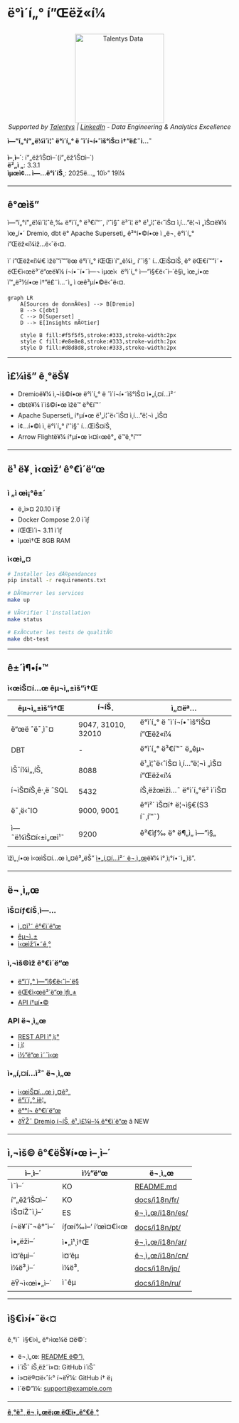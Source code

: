 ﻿# ë°ì´í„° í”Œëž«í¼

<p align="center">
  <a href="https://talentys.eu" target="_blank">
    <img src="../../assets/images/talentys/original.png" alt="Talentys Data" width="200"/>
  </a>
  <br/>
  <em>Supported by <a href="https://talentys.eu">Talentys</a> | <a href="https://www.linkedin.com/company/talentysdata">LinkedIn</a> - Data Engineering & Analytics Excellence</em>
</p>


**ì—”í„°í”„ë¼ì´ì¦ˆ ë°ì´í„° ë ˆì´í¬í•˜ìš°ìŠ¤ ì†”ë£¨ì…˜**

**ì–¸ì–´**: í”„ëž‘ìŠ¤ì–´(í”„ëž‘ìŠ¤ì–´)  
**ë²„ì „**: 3.3.1  
**ìµœì¢… ì—…ë°ì´íŠ¸**: 2025ë…„ 10ì›” 19ì¼

---

## ê°œìš”

ì—”í„°í”„ë¼ì´ì¦ˆê¸‰ ë°ì´í„° ë³€í™˜, í’ˆì§ˆ ë³´ì¦ ë° ë¹„ì¦ˆë‹ˆìŠ¤ ì¸í…”ë¦¬ì „ìŠ¤ë¥¼ ìœ„í•´ Dremio, dbt ë° Apache Supersetì„ ê²°í•©í•œ ì „ë¬¸ ë°ì´í„° í”Œëž«í¼ìž…ë‹ˆë‹¤.

ì´ í”Œëž«í¼ì€ ìžë™í™”ëœ ë°ì´í„° íŒŒì´í”„ë¼ì¸, í’ˆì§ˆ í…ŒìŠ¤íŠ¸ ë° ëŒ€í™”í˜• ëŒ€ì‹œë³´ë“œë¥¼ í¬í•¨í•˜ì—¬ ìµœì‹  ë°ì´í„° ì—”ì§€ë‹ˆì–´ë§ì„ ìœ„í•œ ì™„ë²½í•œ ì†”ë£¨ì…˜ì„ ì œê³µí•©ë‹ˆë‹¤.

```mermaid
graph LR
    A[Sources de donnÃ©es] --> B[Dremio]
    B --> C[dbt]
    C --> D[Superset]
    D --> E[Insights mÃ©tier]
    
    style B fill:#f5f5f5,stroke:#333,stroke-width:2px
    style C fill:#e8e8e8,stroke:#333,stroke-width:2px
    style D fill:#d8d8d8,stroke:#333,stroke-width:2px
```

---

## ì£¼ìš” ê¸°ëŠ¥

- Dremioë¥¼ ì‚¬ìš©í•œ ë°ì´í„° ë ˆì´í¬í•˜ìš°ìŠ¤ ì•„í‚¤í…ì²˜
- dbtë¥¼ ì´ìš©í•œ ìžë™ ë³€í™˜
- Apache Supersetì„ í†µí•œ ë¹„ì¦ˆë‹ˆìŠ¤ ì¸í…”ë¦¬ì „ìŠ¤
- ì¢…í•©ì ì¸ ë°ì´í„° í’ˆì§ˆ í…ŒìŠ¤íŠ¸
- Arrow Flightë¥¼ í†µí•œ ì‹¤ì‹œê°„ ë™ê¸°í™”

---

## ë¹ ë¥¸ ì‹œìž‘ ê°€ì´ë“œ

### ì „ì œì¡°ê±´

- ë„ì»¤ 20.10 ì´ìƒ
- Docker Compose 2.0 ì´ìƒ
- íŒŒì´ì¬ 3.11 ì´ìƒ
- ìµœì†Œ 8GB RAM

### ì‹œì„¤

```bash
# Installer les dÃ©pendances
pip install -r requirements.txt

# DÃ©marrer les services
make up

# VÃ©rifier l'installation
make status

# ExÃ©cuter les tests de qualitÃ©
make dbt-test
```

---

## ê±´ì¶•í•™

### ì‹œìŠ¤í…œ êµ¬ì„±ìš”ì†Œ

| êµ¬ì„±ìš”ì†Œ | í¬íŠ¸ | ì„¤ëª… |
|---------------|------|---------------|
| ë“œë ˆë¯¸ì˜¤ | 9047, 31010, 32010 | ë°ì´í„° ë ˆì´í¬í•˜ìš°ìŠ¤ í”Œëž«í¼ |
| DBT | - | ë°ì´í„° ë³€í™˜ ë„êµ¬ |
| ìŠˆí¼ì„¸íŠ¸ | 8088 | ë¹„ì¦ˆë‹ˆìŠ¤ ì¸í…”ë¦¬ì „ìŠ¤ í”Œëž«í¼ |
| í¬ìŠ¤íŠ¸ê·¸ë ˆSQL | 5432 | íŠ¸ëžœìž­ì…˜ ë°ì´í„°ë² ì´ìŠ¤ |
| ë¯¸ë‹ˆIO | 9000, 9001 | ê°ì²´ ìŠ¤í† ë¦¬ì§€(S3 í˜¸í™˜) |
| ì—˜ë¼ìŠ¤í‹±ì„œì¹˜ | 9200 | ê²€ìƒ‰ ë° ë¶„ì„ ì—”ì§„ |

ìžì„¸í•œ ì‹œìŠ¤í…œ ì„¤ê³„ëŠ” [ì•„í‚¤í…ì²˜ ë¬¸ì„œ](architecture/)ë¥¼ ì°¸ì¡°í•˜ì„¸ìš”.

---

## ë¬¸ì„œ

### ìŠ¤íƒ€íŠ¸ì—…
- [ì„¤ì¹˜ ê°€ì´ë“œ](ì‹œìž‘í•˜ê¸°/)
- [êµ¬ì„±](ì‹œìž‘í•˜ê¸°/)
- [ì‹œìž‘í•˜ê¸°](ì‹œìž‘í•˜ê¸°/)

### ì‚¬ìš©ìž ê°€ì´ë“œ
- [ë°ì´í„° ì—”ì§€ë‹ˆì–´ë§](ì•ˆë‚´/)
- [ëŒ€ì‹œë³´ë“œ ìƒì„±](guides/)
- [API í†µí•©](ì•ˆë‚´/)

### API ë¬¸ì„œ
- [REST API ì°¸ì¡°](api/)
- [ì¸ì¦](api/)
- [ì½”ë“œ ì˜ˆì‹œ](api/)

### ì•„í‚¤í…ì²˜ ë¬¸ì„œ
- [ì‹œìŠ¤í…œ ì„¤ê³„](ì•„í‚¤í…ì²˜/)
- [ë°ì´í„° íë¦„](ì•„í‚¤í…ì²˜/)
- [ë°°í¬ ê°€ì´ë“œ](ì•„í‚¤í…ì²˜/)
- [ðŸŽ¯ Dremio í¬íŠ¸ ë¹„ì£¼ì–¼ ê°€ì´ë“œ](architecture/dremio-ports-visual.md) â­ NEW

---

## ì‚¬ìš© ê°€ëŠ¥í•œ ì–¸ì–´

| ì–¸ì–´ | ì½”ë“œ | ë¬¸ì„œ |
|---------|------|---------------|
| ì˜ì–´ | KO | [README.md](../../../README.md) |
| í”„ëž‘ìŠ¤ì–´ | KO | [docs/i18n/fr/](../fr/README.md) |
| ìŠ¤íŽ˜ì¸ì–´ | ES | [ë¬¸ì„œ/i18n/es/](../es/README.md) |
| í¬ë¥´íˆ¬ê°ˆì–´ | íƒœí‰ì–‘ í‘œì¤€ì‹œ | [docs/i18n/pt/](../pt/README.md) |
| ì•„ëžì–´ | ì•„ì¹¸ì†Œ | [ë¬¸ì„œ/i18n/ar/](../ar/README.md) |
| ì¤‘êµ­ì–´ | ì¤‘êµ­ | [ë¬¸ì„œ/i18n/cn/](../cn/README.md) |
| ì¼ë³¸ì–´ | ì¼ë³¸ | [docs/i18n/jp/](../jp/README.md) |
| ëŸ¬ì‹œì•„ì–´ | ì˜êµ­ | [docs/i18n/ru/](../ru/README.md) |

---

## ì§€ì›í•˜ë‹¤

ê¸°ìˆ  ì§€ì›ì„ ë°›ìœ¼ë ¤ë©´:
- ë¬¸ì„œ: [README ë©”ì¸](../../../README.md)
- ì´ìŠˆ íŠ¸ëž˜ì»¤: GitHub ì´ìŠˆ
- ì»¤ë®¤ë‹ˆí‹° í¬ëŸ¼: GitHub í† ë¡ 
- ì´ë©”ì¼: support@example.com

---

**[ê¸°ë³¸ ë¬¸ì„œë¡œ ëŒì•„ê°€ê¸°](../../../README.md)**

